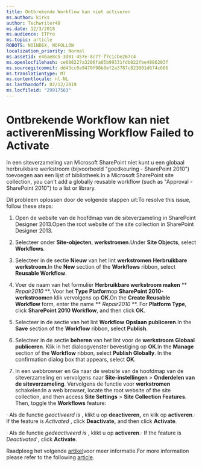 ```yaml
---
title: Ontbrekende Workflow kan niet activeren
ms.author: kirks
author: Techwriter40
ms.date: 12/3/2018
ms.audience: ITPro
ms.topic: article
ROBOTS: NOINDEX, NOFOLLOW
localization_priority: Normal
ms.assetid: e46ae8c5-3d81-457e-8c77-f7c1cbe267c4
ms.openlocfilehash: ce088227a3206fa05b99331fdb022fbe4886203f
ms.sourcegitcommit: dd43cc0a9470f98b8ef2a3787c823801d674c666
ms.translationtype: MT
ms.contentlocale: nl-NL
ms.lasthandoff: 02/12/2019
ms.locfileid: "29917563"
---
```

# <a name="missing-workflow-failed-to-activate"></a><span data-ttu-id="51856-102">Ontbrekende Workflow kan niet activeren</span><span class="sxs-lookup"><span data-stu-id="51856-102">Missing Workflow Failed to Activate</span></span>

<span data-ttu-id="51856-103">In een siteverzameling van Microsoft SharePoint niet kunt u een globaal herbruikbare werkstroom (bijvoorbeeld "goedkeuring - SharePoint 2010") toevoegen aan een lijst of bibliotheek.</span><span class="sxs-lookup"><span data-stu-id="51856-103">In a Microsoft SharePoint site collection, you can't add a globally reusable workflow (such as "Approval - SharePoint 2010") to a list or library.</span></span>
  
<span data-ttu-id="51856-104">Dit probleem oplossen door de volgende stappen uit:</span><span class="sxs-lookup"><span data-stu-id="51856-104">To resolve this issue, follow these steps:</span></span> 
  
1. <span data-ttu-id="51856-105">Open de website van de hoofdmap van de siteverzameling in SharePoint Designer 2013.</span><span class="sxs-lookup"><span data-stu-id="51856-105">Open the root website of the site collection in SharePoint Designer 2013.</span></span>
  
2. <span data-ttu-id="51856-106">Selecteer onder **Site-objecten**, **werkstromen**.</span><span class="sxs-lookup"><span data-stu-id="51856-106">Under **Site Objects**, select **Workflows**.</span></span> 
  
3. <span data-ttu-id="51856-107">Selecteer in de sectie **Nieuw** van het lint **werkstromen** **Herbruikbare werkstroom**.</span><span class="sxs-lookup"><span data-stu-id="51856-107">In the **New** section of the **Workflows** ribbon, select **Reusable Workflow**.</span></span> 
  
4. <span data-ttu-id="51856-p101">Voer de naam van het formulier **Herbruikbare werkstroom maken** \*\* *Repair2010* \*\*. Voor het **Type Platform**op **SharePoint 2010-werkstroom**en klik vervolgens op **OK**.</span><span class="sxs-lookup"><span data-stu-id="51856-p101">On the **Create Reusable Workflow** form, enter the name \*\* *Repair2010* \*\*. For **Platform Type**, click **SharePoint 2010 Workflow**, and then click **OK**.</span></span> 
  
1. <span data-ttu-id="51856-110">Selecteer in de sectie van het lint **Workflow** **Opslaan** **publiceren**.</span><span class="sxs-lookup"><span data-stu-id="51856-110">In the **Save** section of the **Workflow** ribbon, select **Publish**.</span></span> 
  
2. <span data-ttu-id="51856-p102">Selecteer in de sectie **beheren** van het lint voor de **werkstroom** **Globaal publiceren**. Klik in het dialoogvenster bevestiging op **OK**.</span><span class="sxs-lookup"><span data-stu-id="51856-p102">In the **Manage** section of the **Workflow** ribbon, select **Publish Globally**. In the confirmation dialog box that appears, select **OK**.</span></span> 
  
3. <span data-ttu-id="51856-p103">In een webbrowser en Ga naar de website van de hoofdmap van de siteverzameling en vervolgens naar **Site-instellingen** \> **Onderdelen van de siteverzameling**. Vervolgens de functie voor **werkstromen** schakelen:</span><span class="sxs-lookup"><span data-stu-id="51856-p103">In a web browser, locate the root website of the site collection, and then access **Site Settings** \> **Site Collection Features**. Then, toggle the **Workflows** feature:</span></span> 
  
<span data-ttu-id="51856-115">· Als de functie *geactiveerd is* , klikt u op **deactiveren,** en klik op **activeren**.</span><span class="sxs-lookup"><span data-stu-id="51856-115">· If the feature is  *Activated*  , click **Deactivate,** and then click **Activate**.</span></span> 
  
<span data-ttu-id="51856-116">· Als de functie *gedeactiveerd is* , klikt u op **activeren**.</span><span class="sxs-lookup"><span data-stu-id="51856-116">· If the feature is  *Deactivated*  , click **Activate**.</span></span> 
  
<span data-ttu-id="51856-117">Raadpleeg het volgende [artikel](https://go.microsoft.com/fwlink/?linkid=2047770&amp;clcid=0x409)voor meer informatie.</span><span class="sxs-lookup"><span data-stu-id="51856-117">For more information please refer to the following [article](https://go.microsoft.com/fwlink/?linkid=2047770&amp;clcid=0x409).</span></span>
  


